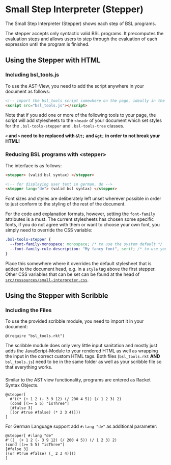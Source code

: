# Small Step Interpreter (Stepper)

The Small Step Interpreter (Stepper) shows each step of BSL programs.

The stepper accepts only syntactic valid BSL programs. It precomputes the evaluation steps
and allows users to step through the evaluation of each expression until the
program is finished.

## Using the Stepper with HTML

### Including bsl_tools.js

To use the AST-View, you need to add the script anywhere in your document as
follows:

```html
<!-- import the bsl_tools script somewhere on the page, ideally in the head -->
<script src="bsl_tools.js"></script>
```

Note that if you add one or more of the following tools to your page, the script
will add stylesheets to the `<head>` of your document which set styles for the
`.bsl-tools-stepper` and `.bsl-tools-tree` classes.

**`<` and `>` need to be replaced with `&lt;` and `&gt;` in order to not break your HTML!**

### Reducing BSL programs with &lt;stepper&gt;

The interface is as follows:

```html
<stepper> (valid bsl syntax) </stepper>

<!-- for displaying user text in german, do -->
<stepper lang="de"> (valid bsl syntax) </stepper>
```

Font sizes and styles are deliberately left unset wherever possible in order to
just conform to the styling of the rest of the document.

For the code and explanation formats, however, setting the `font-family` attributes
is a must. The current stylesheets has chosen some specific fonts, if you do not
agree with them or want to choose your own font, you simply need to override the CSS
variable:

```css
.bsl-tools-stepper {
  --font-family-monospace: monospace; /* to use the system default */
  --font-family-rule-description: "My fancy font", serif; /* to use your own choice */
}
```

Place this somewhere where it overrides the default stylesheet that is added to the
document head, e.g. in a `style` tag above the first stepper. Other CSS variables
that can be set can be found at the head of [`src/ressources/small-interpreter.css`](src/ressources/small-interpreter.css).

## Using the Stepper with Scribble

### Including the Files

To use the provided scribble module, you need to import it in your document:

```racket
@(require "bsl_tools.rkt")
```

The scribble module does only very little input sanitation and mostly just adds
the JavaScript-Module to your rendered HTML as well as wrapping the input in
the correct custom HTML tags. Both files (`bsl_tools.rkt` **AND** `bsl_tools.js`)
need to be in the same folder as well as your scribble file so that everything works.

###

Similar to the AST view functionality, programs are entered as Racket Syntax Objects.

```racket
@stepper[
  #'((* (+ 1 2 (- 3 9 12) (/ 200 4 5)) (/ 1 2 3) 2)
  (cond [(>= 5 5) "isThree"]
  [#false 3]
  [(or #true #false) (* 2 3 4)]))
]
```

For German Language support add `#:lang "de"` as additional parameter:

```racket
@stepper[ #:lang "de"
#'((_ (+ 1 2 (- 3 9 12) (/ 200 4 5)) (/ 1 2 3) 2)
(cond [(>= 5 5) "isThree"]
[#false 3]
[(or #true #false) (_ 2 3 4)]))
]
```
